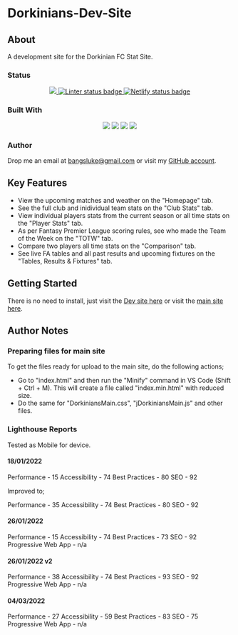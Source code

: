 # Dorkinians-Dev-Site

## About

A development site for the Dorkinian FC Stat Site.

### Status

<!-- Project Badges -->
<p align="center">
  <a href="https://github.com/bangsluke/Dorkinians-Dev-Site" alt="Stable release version badge">
    <img src="https://img.shields.io/badge/version-1.4.0-blue)" />
  </a>
  <a href="https://github.com/marketplace/actions/super-linter">
    <img src="https://github.com/bangsluke/Dorkinians-Dev-Site/workflows/Lint%20Code%20Base/badge.svg" alt="Linter status badge">
  </a>
  <a href="https://dorkinians-dev-site.netlify.app/">
    <img src="https://api.netlify.com/api/v1/badges/c401143c-a8f6-43e7-a788-64671b9972ef/deploy-status" alt="Netlify status badge" />
  </a>
</p>

<!-- Built With Badges -->

### Built With

<p align="center">
  <img src="https://img.shields.io/badge/HTML5-E34F26?style=for-the-badge&logo=html5&logoColor=white">
  <img src="https://img.shields.io/badge/JavaScript-F7DF1E?style=for-the-badge&logo=javascript&logoColor=black">
  <img src="https://img.shields.io/badge/CSS3-1572B6?style=for-the-badge&logo=css3&logoColor=white">
  <img src="https://img.shields.io/badge/Netlify-00C7B7?style=for-the-badge&logo=netlify&logoColor=whitek">
  <br>
</p>

### Author

Drop me an email at [bangsluke@gmail.com](mailto:bangsluke@gmail.com) or visit my [GitHub account](https://github.com/bangsluke).

## Key Features

- View the upcoming matches and weather on the "Homepage" tab.
- See the full club and inidividual team stats on the "Club Stats" tab.
- View individual players stats from the current season or all time stats on the "Player Stats" tab.
- As per Fantasy Premier League scoring rules, see who made the Team of the Week on the "TOTW" tab.
- Compare two players all time stats on the "Comparison" tab.
- See live FA tables and all past results and upcoming fixtures on the "Tables, Results & Fixtures" tab.

## Getting Started

There is no need to install, just visit the [Dev site here](https://dorkinians-dev-site.netlify.app/) or visit the [main site here](http://www.dorkiniansfcstats.co.uk/).

## Author Notes

### Preparing files for main site

To get the files ready for upload to the main site, do the following actions;

- Go to "index.html" and then run the "Minify" command in VS Code (Shift + Ctrl + M). This will create a file called "index.min.html" with reduced size.
- Do the same for "DorkiniansMain.css", "jDorkiniansMain.js" and other files.

### Lighthouse Reports

Tested as Mobile for device.

#### 18/01/2022

Performance - 15
Accessibility - 74
Best Practices - 80
SEO - 92

Improved to;

Performance - 35
Accessibility - 74
Best Practices - 80
SEO - 92

#### 26/01/2022

Performance - 15
Accessibility - 74
Best Practices - 73
SEO - 92
Progressive Web App - n/a

#### 26/01/2022 v2

Performance - 38
Accessibility - 74
Best Practices - 93
SEO - 92
Progressive Web App - n/a

#### 04/03/2022

Performance - 27
Accessibility - 59
Best Practices - 83
SEO - 75
Progressive Web App - n/a
